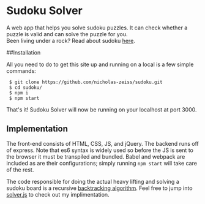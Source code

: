 # Sudoku Solver
A web app that helps you solve sudoku puzzles. It can check whether a puzzle is valid and can solve the puzzle for you.  
Been living under a rock? Read about sudoku [here](https://en.wikipedia.org/wiki/Sudoku).  

##Installation

All you need to do to get this site up and running on a local is a few simple commands:
```
 $ git clone https://github.com/nicholas-zeiss/sudoku.git
 $ cd sudoku/
 $ npm i
 $ npm start
```
That's it! Sudoku Solver will now be running on your localhost at port 3000.

## Implementation

The front-end consists of HTML, CSS, JS, and jQuery. The backend runs off of express. Note that es6 syntax is widely used so before the JS is sent to the browser it must be transpiled and bundled. Babel and webpack are included as are their configurations; simply running `npm start` will take care of the rest.

The code responsible for doing the actual heavy lifting and solving a sudoku board is a recursive [backtracking algorithm](https://en.wikipedia.org/wiki/Backtracking). Feel free to jump into [solver.js](app/solver.js) to check out my implimentation.
